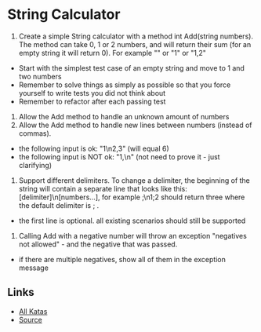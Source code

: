 # String Calculator

1. Create a simple String calculator with a method int Add(string numbers). The method can take 0, 1 or 2 numbers, and will return their sum (for an empty string it will return 0). For example "" or "1" or "1,2"
  - Start with the simplest test case of an empty string and move to 1 and two numbers
  - Remember to solve things as simply as possible so that you force yourself to write tests you did not think about
  - Remember to refactor after each passing test
1. Allow the Add method to handle an unknown amount of numbers
1. Allow the Add method to handle new lines between numbers (instead of commas).
  - the following input is ok: "1\n2,3" (will equal 6)
  - the following input is NOT ok: "1,\n" (not need to prove it - just clarifying)
1. Support different delimiters. To change a delimiter, the beginning of the string will contain a separate line that looks like this: [delimiter]\n[numbers...], for example ;\n1;2 should return three where the default delimiter is ; .
  - the first line is optional. all existing scenarios should still be supported
1. Calling Add with a negative number will throw an exception "negatives not allowed" - and the negative that was passed.
  - if there are multiple negatives, show all of them in the exception message

## Links

- [All Katas](../README.md)
- [Source](http://osherove.com/tdd-kata-1/)
